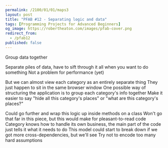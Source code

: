 ```yaml
---
permalink: /2100/01/01/maps3
layout: post
title: "PFAB #12 - Separating logic and data"
tags: [Programming Projects for Advanced Beginners]
og_image: https://robertheaton.com/images/pfab-cover.png
redirect_from:
  - /pfab12
published: false
---
```

Group data together

Separate piles of data, have to sift through it all when you want to do something
Not a problem for performance (yet)

But we can almost view each category as an entirely separate thing
They just happen to sit in the same browser window
One possible way of structuring the application is to group each category's info together
Make it easier to say "hide all this category's places" or "what are this category's places?"

Could go further and wrap this logic up inside methods on a class
Won't go that far in this piece, but this would make for pleasant-to-read code
Category knows how to handle its own business, the main part of the code just tells it what it needs to do
This model could start to break down if we got more cross-dependencies, but we'll see
Try not to encode too many hard assumptions